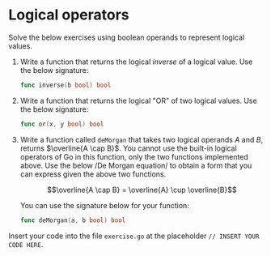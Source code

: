 # Logical operators

Solve the below exercises using boolean operands to represent logical values.

1. Write a function that returns the logical *inverse* of a logical value. Use the below signature:

   ```go
   func inverse(b bool) bool
   ```

2. Write a function that returns the logical "OR" of two logical values. Use the below signature:

   ```go
   func or(x, y bool) bool
   ```

3. Write a function called `deMorgan` that takes two logical operands $A$ and $B$, returns $\overline{A \cap B}$. You cannot use the built-in logical operators of Go in this function, only the two functions implemented above. Use the below /De Morgan equation/ to obtain a form that you can express given the above two functions.

   $$\overline{A \cap B} = \overline{A}  \cup \overline{B}$$

   You can use the signature below for your function:

   ```go
   func deMorgan(a, b bool) bool
   ```

Insert your code into the file `exercise.go` at the placeholder `// INSERT YOUR CODE HERE`.
